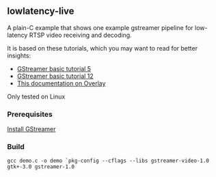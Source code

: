 ## lowlatency-live
A plain-C example that shows one example gstreamer pipeline for low-latency RTSP
video receiving and decoding. 

It is based on these tutorials, which you may want to read for better
insights:

 *   [GStreamer basic tutorial 5](https://gstreamer.freedesktop.org/documentation/tutorials/basic/toolkit-integration.html?gi-language=c)
 *   [GStreamer basic tutorial 12](https://gstreamer.freedesktop.org/documentation/tutorials/basic/streaming.html?gi-language=c)
 *   [This documentation on Overlay](https://valadoc.org/gstreamer-video-1.0/Gst.Video.Overlay.html#!)

Only tested on Linux

### Prerequisites

[Install GStreamer](https://gstreamer.freedesktop.org/documentation/installing/on-linux.html?gi-language=c)

### Build

```
gcc demo.c -o demo `pkg-config --cflags --libs gstreamer-video-1.0 gtk+-3.0 gstreamer-1.0
```

